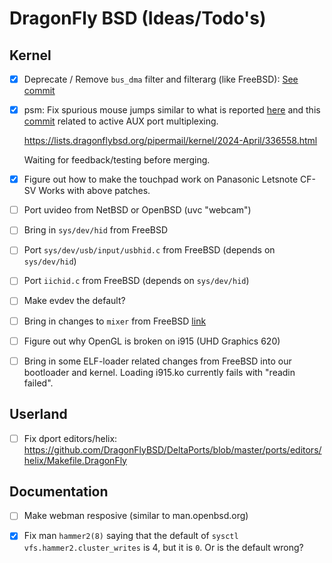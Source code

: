 # DragonFly BSD (Ideas/Todo's)

## Kernel

- [x] Deprecate / Remove `bus_dma` filter and filterarg (like FreeBSD):
  [See commit](https://gitweb.dragonflybsd.org/dragonfly.git/commit/030b0c8c4cf27c560ccec70410c8e21934ae677d)

- [x] psm: Fix spurious mouse jumps similar to what is reported
  [here][bug-psm-spurious] and this [commit][active-aux-port-mux] related to
  active AUX port multiplexing.

  https://lists.dragonflybsd.org/pipermail/kernel/2024-April/336558.html

  Waiting for feedback/testing before merging.

- [x] Figure out how to make the touchpad work on Panasonic Letsnote CF-SV
      Works with above patches.

- [ ] Port uvideo from NetBSD or OpenBSD (uvc "webcam")

- [ ] Bring in `sys/dev/hid` from FreeBSD

- [ ] Port `sys/dev/usb/input/usbhid.c` from FreeBSD (depends on `sys/dev/hid`)

- [ ] Port `iichid.c` from FreeBSD (depends on `sys/dev/hid`)

- [ ] Make evdev the default?

- [ ] Bring in changes to `mixer` from FreeBSD
  [link](https://wiki.freebsd.org/SummerOfCode2021Projects/SoundMixerImprovements)

- [ ] Figure out why OpenGL is broken on i915 (UHD Graphics 620)

- [ ] Bring in some ELF-loader related changes from FreeBSD into
      our bootloader and kernel. Loading i915.ko currently fails with
      "readin failed".

## Userland

- [ ] Fix dport editors/helix:
      https://github.com/DragonFlyBSD/DeltaPorts/blob/master/ports/editors/helix/Makefile.DragonFly

## Documentation

- [ ] Make webman resposive (similar to man.openbsd.org)

- [x] Fix man `hammer2(8)` saying that the default of `sysctl
  vfs.hammer2.cluster_writes` is 4, but it is `0`. Or is the default wrong?


[bug-psm-spurious]: https://bugs.freebsd.org/bugzilla/show_bug.cgi?id=231058
[active-aux-port-mux]: https://svnweb.freebsd.org/base?view=revision&revision=340913
